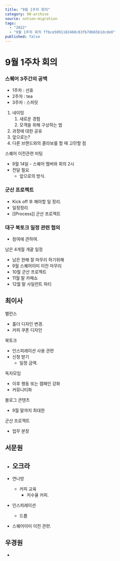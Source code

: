 ```yaml
---
title: "9월 1주차 회의"
category: 90-archive
source: notion-migration
tags:
  - "2022"
  - "9월 1주차 회의 ffbce5091182468c83fb78b65b1dcde0"
published: false
---
```


# 9월 1주차 회의

### 스퀘어 3주간의 공백

* 1주차 : 선휴
* 2주차 : tea
* 3주차 : 스피릿

1. 네이밍
   1. 새로운 경험
   2. 모객을 위해 구상하는 법
2. 과정에 대한 공유
3. 앞으로는?
4. 다른 브랜드와의 콜라보를 할 때 고민할 점

스퀘어 이전관련 미팅

* 9월 14일 - 스퀘어 멤버와 회의 2시
* 전달 필요
  * 앞으로의 방식.

### 군산 프로젝트

* Kick off 후 해야할 일 정리.
* 일정정리
* [[Process]] 군산 프로젝트

### 대구 북토크 일정 관련 협의

* 참여에 관하여.

남은 4개월 개괄 일정

* 남은 한해 잘 마무리 하기위해
* 9월 스퀘어이미 이전 마무리
* 10월 군산 프로젝트
* 11월 말 카페쇼
* 12월 말 사일런트 파티

## 최이사

밸런스

* 홀더 디자인 변경.
* 커피 쿠폰 디자인

북토크

* 인스피레이션 사용 관련
* 신청 받기
  * 일정 금액.

독자모임

* 이후 행동 또는 캠페인 강화
* 커뮤니티화

블로그 콘텐츠

* 9월 말까지 최대한

군산 프로젝트

* 업무 분장

## 서문원

* ## 오크라

* 연나방
  * 커피 교육
    * 저수율 커피.

* 인스피레이션
  * 드롭

* 스퀘어이미 이전 관련.

## 우경원

*
